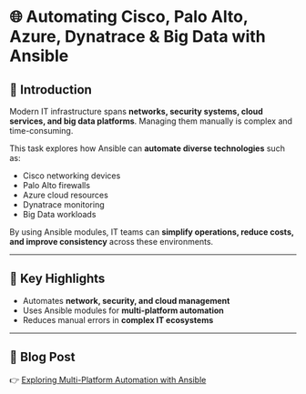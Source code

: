 # 🌐 Automating Cisco, Palo Alto, Azure, Dynatrace & Big Data with Ansible

## 🔹 Introduction
Modern IT infrastructure spans **networks, security systems, cloud services, and big data platforms**. Managing them manually is complex and time-consuming.  

This task explores how Ansible can **automate diverse technologies** such as:  
- Cisco networking devices  
- Palo Alto firewalls  
- Azure cloud resources  
- Dynatrace monitoring  
- Big Data workloads  

By using Ansible modules, IT teams can **simplify operations, reduce costs, and improve consistency** across these environments.

---

## 📌 Key Highlights
- Automates **network, security, and cloud management**  
- Uses Ansible modules for **multi-platform automation**  
- Reduces manual errors in **complex IT ecosystems**  

---

## 📖 Blog Post
👉 [Exploring Multi-Platform Automation with Ansible](https://www.linkedin.com/posts/aman-kant-mahto_exploring-cisco-palo-alto-azure-dynatrace-activity-7257647575112007680-fJ7i)
